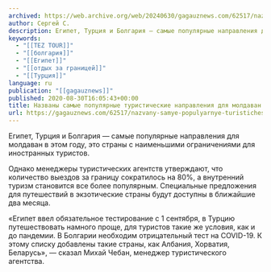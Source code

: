 ```yaml
---
archived: https://web.archive.org/web/20240630/gagauznews.com/62517/nazvany-samye-populyarnye-turisticheskie-napravleniya-dlya-moldavan-v-etom-godu.html
author: Сергей С.
description: Египет, Турция и Болгария — самые популярные направления для молдаван в этом году, это страны с наименьшими ограничениями для иностранных туристов. Однако менеджеры туристических агентств утверждают, что количество выездов за границу сократилось на 80%, а внутренний туризм становится все более популярным. Специальные предложения для путешествий в экзотические страны будут доступны в ближайшие два месяца. «Египет ввел обязательное тестирование с 1 сентября, в Турцию путешествовать намного проще, для туристов такие же условия, как и до пандемии. В Болгарии необходим отрицательный тест на COVID-19. К этому списку добавлены такие страны, как Албания, Хорватия, Беларусь», — сказал Михай Чебан, менеджер туристического агентства.
keywords:
  - "[[TEZ TOUR]]"
  - "[[болгария]]"
  - "[[Египет]]"
  - "[[отдых за границей]]"
  - "[[Турция]]"
language: ru
publication: "[[gagauznews]]"
published: 2020-08-30T16:05:43+00:00
title: Названы самые популярные туристические направления для молдаван в этом году
url: https://gagauznews.com/62517/nazvany-samye-populyarnye-turisticheskie-napravleniya-dlya-moldavan-v-etom-godu.html
---
```


Египет, Турция и Болгария — самые популярные направления для молдаван в этом году, это страны с наименьшими ограничениями для иностранных туристов.

Однако менеджеры туристических агентств утверждают, что количество выездов за границу сократилось на 80%, а внутренний туризм становится все более популярным. Специальные предложения для путешествий в экзотические страны будут доступны в ближайшие два месяца.

«Египет ввел обязательное тестирование с 1 сентября, в Турцию путешествовать намного проще, для туристов такие же условия, как и до пандемии. В Болгарии необходим отрицательный тест на COVID-19. К этому списку добавлены такие страны, как Албания, Хорватия, Беларусь», — сказал Михай Чебан, менеджер туристического агентства.